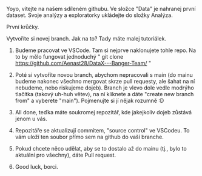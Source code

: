 Yoyo, vítejte na našem sdíleném githubu. Ve složce "Data" je nahranej první dataset. Svoje analýzy a exploratorky ukládejte do složky Analýza. 

První krůčky.

Vytvoříte si novej branch. Jak na to? Tady máte malej tutoriálek.
1. Budeme pracovat ve VSCode. Tam si nejprve naklonujete tohle repo.
  Na to by mělo fungovat jednoduchý " git clone https://github.com/Aenast28/DataX---Banger-Team/ "
2. Poté si vytvoříte novou branch, abychom nepracovali s main (do mainu budeme nakonec všechno mergovat skrze pull requesty, ale šahat na ní nebudeme, nebo riskujeme dojeb).
  Branch je vlevo dole vedle modrýho tlačítka (takový uh-huh větev), na ní kliknete a dáte "create new branch from" a vyberete "main"). Pojmenujte si jí nějak rozumně :D

3. All done, teďka máte soukromej repozitář, kde jakejkoliv dojeb zůstává jenom u vás.

4. Repozitáře se aktualizují commitem, "source control" ve VSCodeu. To vám uloží ten soubor přímo sem na github do vaší branche.
5. Pokud chcete něco udělat, aby se to dostalo až do mainu (tj., bylo to aktuální pro všechny), dáte Pull request.

6. Good luck, borci.


